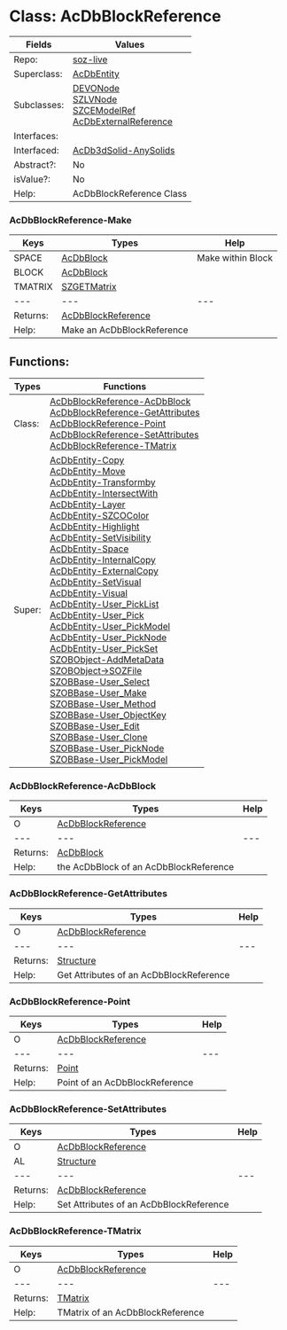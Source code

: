 
# Class:	AcDbBlockReference

| Fields | Values |
| --------- | --------- |
| Repo: | [soz-live](/repos/soz-live.html) |
| Superclass: | [AcDbEntity](AcDbEntity.html) |
| Subclasses: | [DEVONode](DEVONode.html) <br> [SZLVNode](SZLVNode.html) <br> [SZCEModelRef](SZCEModelRef.html) <br> [AcDbExternalReference](AcDbExternalReference.html) |
| Interfaces: |  |
| Interfaced: | [AcDb3dSolid-AnySolids](AcDb3dSolid-AnySolids.html) |
| Abstract?: | No |
| isValue?: | No |
| Help: | AcDbBlockReference Class |

### AcDbBlockReference-Make

| Keys | Types | Help |
| --------- | --------- | --------- |
| SPACE | [AcDbBlock](AcDbBlock.html) | Make within Block |
| BLOCK | [AcDbBlock](AcDbBlock.html) |  |
| TMATRIX | [SZGETMatrix](SZGETMatrix.html) |  |
| --- | --- | --- |
| Returns: | [AcDbBlockReference](AcDbBlockReference.html) |
| Help: | Make an AcDbBlockReference |


## Functions:

| Types | Functions |
| --------- | --------- |
| Class: | [AcDbBlockReference-AcDbBlock](#AcDbBlockReference-AcDbBlock) <br> [AcDbBlockReference-GetAttributes](#AcDbBlockReference-GetAttributes) <br> [AcDbBlockReference-Point](#AcDbBlockReference-Point) <br> [AcDbBlockReference-SetAttributes](#AcDbBlockReference-SetAttributes) <br> [AcDbBlockReference-TMatrix](#AcDbBlockReference-TMatrix) |
| Super: | [AcDbEntity-Copy](AcDbEntity.html) <br> [AcDbEntity-Move](AcDbEntity.html) <br> [AcDbEntity-Transformby](AcDbEntity.html) <br> [AcDbEntity-IntersectWith](AcDbEntity.html) <br> [AcDbEntity-Layer](AcDbEntity.html) <br> [AcDbEntity-SZCOColor](AcDbEntity.html) <br> [AcDbEntity-Highlight](AcDbEntity.html) <br> [AcDbEntity-SetVisibility](AcDbEntity.html) <br> [AcDbEntity-Space](AcDbEntity.html) <br> [AcDbEntity-InternalCopy](AcDbEntity.html) <br> [AcDbEntity-ExternalCopy](AcDbEntity.html) <br> [AcDbEntity-SetVisual](AcDbEntity.html) <br> [AcDbEntity-Visual](AcDbEntity.html) <br> [AcDbEntity-User_PickList](AcDbEntity.html) <br> [AcDbEntity-User_Pick](AcDbEntity.html) <br> [AcDbEntity-User_PickModel](AcDbEntity.html) <br> [AcDbEntity-User_PickNode](AcDbEntity.html) <br> [AcDbEntity-User_PickSet](AcDbEntity.html) <br> [SZOBObject-AddMetaData](SZOBObject.html) <br> [SZOBObject->SOZFile](SZOBObject.html) <br> [SZOBBase-User_Select](SZOBBase.html) <br> [SZOBBase-User_Make](SZOBBase.html) <br> [SZOBBase-User_Method](SZOBBase.html) <br> [SZOBBase-User_ObjectKey](SZOBBase.html) <br> [SZOBBase-User_Edit](SZOBBase.html) <br> [SZOBBase-User_Clone](SZOBBase.html) <br> [SZOBBase-User_PickNode](SZOBBase.html) <br> [SZOBBase-User_PickModel](SZOBBase.html) |


### AcDbBlockReference-AcDbBlock

| Keys | Types | Help |
| --------- | --------- | --------- |
| O | [AcDbBlockReference](AcDbBlockReference.html) |  |
| --- | --- | --- |
| Returns: | [AcDbBlock](AcDbBlock.html) |
| Help: | the AcDbBlock of an AcDbBlockReference |

### AcDbBlockReference-GetAttributes

| Keys | Types | Help |
| --------- | --------- | --------- |
| O | [AcDbBlockReference](AcDbBlockReference.html) |  |
| --- | --- | --- |
| Returns: | [Structure](Structure.html) |
| Help: | Get Attributes of an AcDbBlockReference |

### AcDbBlockReference-Point

| Keys | Types | Help |
| --------- | --------- | --------- |
| O | [AcDbBlockReference](AcDbBlockReference.html) |  |
| --- | --- | --- |
| Returns: | [Point](Point.html) |
| Help: | Point of an AcDbBlockReference |

### AcDbBlockReference-SetAttributes

| Keys | Types | Help |
| --------- | --------- | --------- |
| O | [AcDbBlockReference](AcDbBlockReference.html) |  |
| AL | [Structure](Structure.html) |  |
| --- | --- | --- |
| Returns: | [AcDbBlockReference](AcDbBlockReference.html) |
| Help: | Set Attributes of an AcDbBlockReference |

### AcDbBlockReference-TMatrix

| Keys | Types | Help |
| --------- | --------- | --------- |
| O | [AcDbBlockReference](AcDbBlockReference.html) |  |
| --- | --- | --- |
| Returns: | [TMatrix](TMatrix.html) |
| Help: | TMatrix of an AcDbBlockReference |

